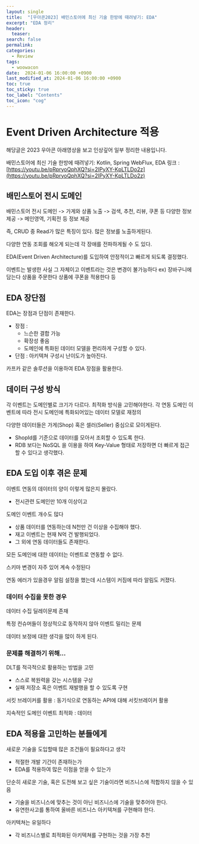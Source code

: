 ```yaml
---
layout: single
title:  "[우아콘2023] 배민스토어에 최신 기술 한방에 때려넣기: EDA"
excerpt: "EDA 정리"
header:
  teaser: 
search: false
permalink:
categories: 
  - Review
tags:
  - woowacon
date:  2024-01-06 16:00:00 +0900
last_modified_at: 2024-01-06 16:00:00 +0900
toc: true
toc_sticky: true
toc_label: "Contents"
toc_icon: "cog"
---
```




# Event Driven Architecture 적용

해당글은 2023 우아콘 아래영상을 보고 인상깊어 일부 정리한 내용입니다.

배민스토어에 최신 기술 한방에 때려넣기: Kotlin, Spring WebFlux, EDA
링크 : [https://youtu.be/pRpryoQphXQ?si=2IPyXY-KpLTLDo2z](https://youtu.be/pRpryoQphXQ?si=2IPyXY-KpLTLDo2z)

## 배민스토어 전시 도메인

배민스토어 전시 도메인 
-> 가게와 상품 노출
-> 검색, 추천, 리뷰, 쿠폰 등 다양한 정보 제공
-> 메인영역, 기획전 등  정보 제공

즉, CRUD 중 Read가 많은 특징이 있다. 많은 정보를 노출하게된다.

다양한 연동 조회를 해오게 되는데 각 장애를 전파하게될 수 도 있다.

EDA(Event Driven Architecture)를 도입하여 안정적이고 빠르게 되도록 결정했다.

이벤트는 발생한 사실 그 자체이고 이벤트라는 것은 변경이 불가능하다
ex) 장바구니에 담는다 상품을 주문한다 상품에 쿠폰을 적용한다 등

## EDA 장단점

EDA는 장점과 단점이 존재한다.
- 장점 :
  - 느슨한 결합 가능 
  - 확장성 좋음
  - 도메인에 특화된 데이터 모델을 편리하게 구성할 수 있다.
- 단점 : 아키텍쳐 구성시 난이도가 높아진다.

카프카 같은 솔루션을 이용하여 EDA 장점을 활용한다.

## 데이터 구성 방식

각 이벤트는 도메인별로 크기가 다르다. 최적화 방식을 고민해야한다.
각 연동 도메인 이벤트에 따라 전시 도메인에 특화되어있는 데이터 모델로 재정의

다양한 데이터들은 가게(Shop) 혹은 셀러(Seller) 중심으로 모이게된다.
- ShopId를 기준으로 데이터를 모아서 조회할 수 있도록 한다.
- RDB 보다는 NoSQL 을 이용을 하여 Key-Value 형태로 저장하면 더 빠르게 접근할 수 있다고 생각했다.

## EDA 도입 이후 겪은 문제

이벤트 연동의 데이터의 양이 이렇게 많은지 몰랐다.
- 전시관련 도메인만 10개 이상이고

도메인 이벤트 개수도 많다
- 상품 데이터를 연동하는데 N천만 건 이상을 수집해야 했다.
- 재고 이벤트는 현재 N억 건 발행되었다.
- 그 외에 연동 데이터들도 존재한다.

모든 도메인에 대한 데이터는 이벤트로 연동할 수 없다.

스키마 변경이 자주 있어 계속 수정된다

연동 에러가 있을경우 알림 설정을 했는데 시스템이 커짐에 따라 알림도 커졌다.

### 데이터 수집을 못한 경우

데이터 수집 딜레이문제 존재

특정 컨슈머들이 정상적으로 동작하지 않아 이벤트 밀리는 문제

데이터 보정에 대한 생각을 많이 하게 된다.

### 문제를 해결하기 위해...

DLT를 적극적으로 활용하는 방법을 고민
- 스스로 복원력을 갖는 시스템을 구상
- 실패 저장소 혹은 이벤트 재발행을 할 수 있도록 구현

서킷 브레이커를 활용 : 동기식으로 연동하는 API에 대해 서킷브레이커 활용

지속적인 도메인 이벤트 최적화 : 데이터 

## EDA 적용을 고민하는 분들에게

새로운 기술을 도입할때 많은 조건들이 필요하다고 생각
- 적절한 개발 기간이 존재하는가
- EDA를 적용하여 많은 이점을 얻을 수 있는가

단순히 새로운 기술, 혹은 도전해 보고 싶은 기술이라면 비즈니스에 적합하지 않을 수 있음
- 기술을 비즈니스에 맞추는 것이 아닌 비즈니스에 기술을 맞추어야 한다.
- 유연한사고를 통하여 올바른 비즈니스 아키텍쳐를 구현해야 한다.

아키텍쳐는 유일하다
- 각 비즈니스별로 최적화된 아키텍쳐를 구현하는 것을 가장 추천

